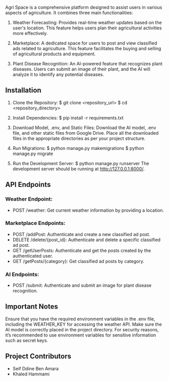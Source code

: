 Agri Space is a comprehensive platform designed to assist users in various aspects of agriculture. It combines three main functionalities:

1. Weather Forecasting: Provides real-time weather updates based on the user's location. This feature helps users plan their agricultural activities more effectively.

2. Marketplace: A dedicated space for users to post and view classified ads related to agriculture. This feature facilitates the buying and selling of agricultural products and equipment.

3. Plant Disease Recognition: An AI-powered feature that recognizes plant diseases. Users can submit an image of their plant, and the AI will analyze it to identify any potential diseases.

## Installation

1. Clone the Repository:
$ git clone <repository_url>
$ cd <repository_directory>

2. Install Dependencies:
$ pip install -r requirements.txt

3. Download Model, .env, and Static Files: Download the AI model, .env file, and other static files from Google Drive. Place all the downloaded files in the appropriate directories as per your project structure.

4. Run Migrations:
$ python manage.py makemigrations
$ python manage.py migrate

5. Run the Development Server:
$ python manage.py runserver
The development server should be running at http://127.0.0.1:8000/.

## API Endpoints

### Weather Endpoint:
- POST /weather: Get current weather information by providing a location.

### Marketplace Endpoints:
- POST /addPost: Authenticate and create a new classified ad post.
- DELETE /delete/{post_id}: Authenticate and delete a specific classified ad post.
- GET /getUserPosts: Authenticate and get the posts created by the authenticated user.
- GET /getPosts/{category}: Get classified ad posts by category.

### AI Endpoints:
- POST /submit: Authenticate and submit an image for plant disease recognition.

## Important Notes

Ensure that you have the required environment variables in the .env file, including the WEATHER_KEY for accessing the weather API. Make sure the AI model is correctly placed in the project directory. For security reasons, it’s recommended to use environment variables for sensitive information such as secret keys.

## Project Contributors

- Seif Ddine Ben Amara
- Khaled Hammami
